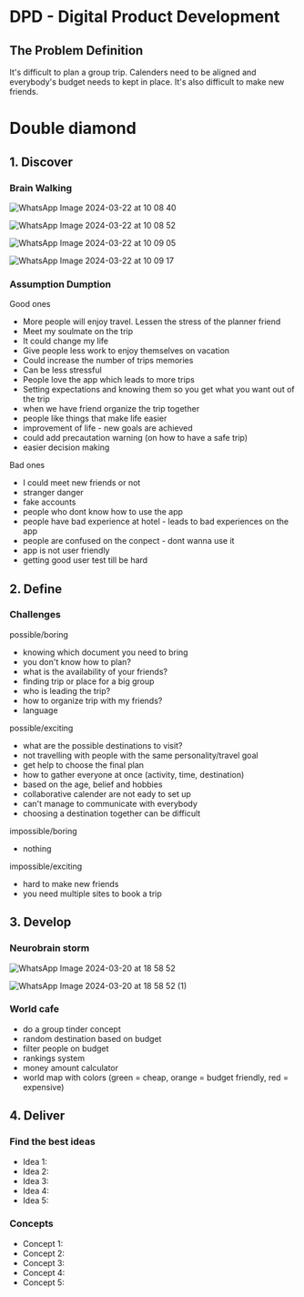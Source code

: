 # DPD - Digital Product Development 

## The Problem Definition 
It's difficult to plan a group trip. Calenders need to be aligned and everybody's budget needs to kept in place. 
It's also difficult to make new friends. 

# Double diamond 

## 1. Discover 

### Brain Walking 

![WhatsApp Image 2024-03-22 at 10 08 40](https://github.com/Travel-Gurus/DPD/assets/99247210/7be5aff2-8b76-4622-ae28-9b6b7092d6f7)

![WhatsApp Image 2024-03-22 at 10 08 52](https://github.com/Travel-Gurus/DPD/assets/99247210/f01b33a2-f07f-4cf8-bbaf-e9176b177d40)

![WhatsApp Image 2024-03-22 at 10 09 05](https://github.com/Travel-Gurus/DPD/assets/99247210/29c91a46-a129-44a0-a60d-7e9525e93f8b)

![WhatsApp Image 2024-03-22 at 10 09 17](https://github.com/Travel-Gurus/DPD/assets/99247210/021dbd50-dc51-4597-8682-0dfa39100819)


### Assumption Dumption 

Good ones 
- More people will enjoy travel. Lessen the stress of the planner friend
- Meet my soulmate on the trip
- It could change my life
- Give people less work to enjoy themselves on vacation
- Could increase the number of trips memories
- Can be less stressful
- People love the app which leads to more trips
- Setting expectations and knowing them so you get what you want out of the trip
- when we have friend organize the trip together
- people like things that make life easier
- improvement of life - new goals are achieved
- could add precautation warning (on how to have a safe trip)
- easier decision making
  
Bad ones 
- I could meet new friends or not
- stranger danger
- fake accounts
- people who dont know how to use the app
- people have bad experience at hotel - leads to bad experiences on the app
- people are confused on the conpect - dont wanna use it
- app is not user friendly
- getting good user test till be hard 

## 2. Define 

### Challenges 

possible/boring 
- knowing which document you need to bring
- you don't know how to plan?
- what is the availability of your friends?
- finding trip or place for a big group
- who is leading the trip?
- how to organize trip with my friends?
- language
  
possible/exciting 
- what are the possible destinations to visit?
- not travelling with people with the same personality/travel goal
- get help to choose the final plan
- how to gather everyone at once (activity, time, destination) 
- based on the age, belief and hobbies
- collaborative calender are not eady to set up
- can't manage to communicate with everybody
- choosing a destination together can be difficult 

impossible/boring 
- nothing 

impossible/exciting 
- hard to make new friends
- you need multiple sites to book a trip 

## 3. Develop 

### Neurobrain storm 

![WhatsApp Image 2024-03-20 at 18 58 52](https://github.com/Travel-Gurus/DPD/assets/99247210/b70a0d14-e03b-459f-b290-e6b911b93f2d)

![WhatsApp Image 2024-03-20 at 18 58 52 (1)](https://github.com/Travel-Gurus/DPD/assets/99247210/33038c89-b939-45d3-be6a-32b4465769d5)


### World cafe   
- do a group tinder concept
- random destination based on budget
- filter people on budget
- rankings system
- money amount calculator
- world map with colors (green = cheap, orange = budget friendly, red = expensive)

## 4. Deliver 

### Find the best ideas  



- Idea 1:
- Idea 2:
- Idea 3:
- Idea 4:
- Idea 5: 

### Concepts 

- Concept  1:
- Concept  2:
- Concept  3:
- Concept  4:
- Concept  5:

